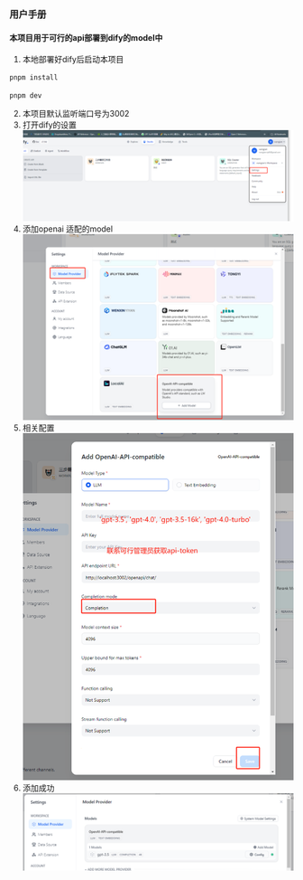 ### 用户手册

#### 本项目用于可行的api部署到dify的model中

1. 本地部署好dify后启动本项目
```
pnpm install

pnpm dev
```

2. 本项目默认监听端口号为3002
3. 打开dify的设置
![alt text](readmeImage/image.png)
4. 添加openai 适配的model
![alt text](readmeImage/image2.png)
5. 相关配置
![alt text](readmeImage/image3.png)
6. 添加成功
![alt text](readmeImage/image4.png)